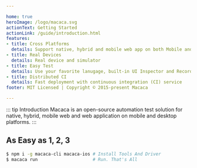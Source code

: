 ```yaml
---

home: true
heroImage: /logo/macaca.svg
actionText: Getting Started
actionLink: /guide/introduction.html
features:
- title: Cross Platforms
  details: Support native, hybrid and mobile web app on both Mobile and Desktop Platforms
- title: Real Devices
  details: Real device and simulator
- title: Easy Test
  details: Use your favorite lanugage, built-in UI Inspector and Recorder
- title: Distributed CI
  details: Fast deployment with continuous integration (CI) service
footer: MIT Licensed | Copyright © 2015-present Macaca

---
```


::: tip Introduction
Macaca is an open-source automation test solution for native, hybrid, mobile web and web application on mobile and desktop platforms.
:::

## As Easy as 1, 2, 3

```bash
$ npm i -g macaca-cli macaca-ios # Install Tools And Driver
$ macaca run                     # Run. That's All
```
